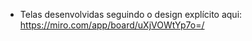 - Telas desenvolvidas seguindo o design explícito aqui: https://miro.com/app/board/uXjVOWtYp7o=/





